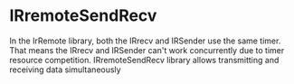 IRremoteSendRecv
================

In the IrRemote library, both the IRrecv and IRSender use the same timer. That means the IRrecv and IRSender can't work concurrently due to timer resource competition. IRremoteSendRecv library allows transmitting and receiving data simultaneously